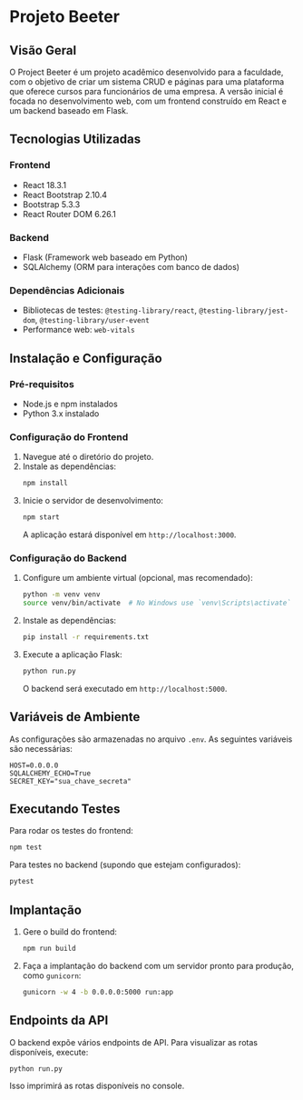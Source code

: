 # Projeto Beeter

## Visão Geral
O Project Beeter é um projeto acadêmico desenvolvido para a faculdade, com o objetivo de criar um sistema CRUD e páginas para uma plataforma que oferece cursos para funcionários de uma empresa. A versão inicial é focada no desenvolvimento web, com um frontend construído em React e um backend baseado em Flask.

## Tecnologias Utilizadas

### Frontend
- React 18.3.1
- React Bootstrap 2.10.4
- Bootstrap 5.3.3
- React Router DOM 6.26.1

### Backend
- Flask (Framework web baseado em Python)
- SQLAlchemy (ORM para interações com banco de dados)

### Dependências Adicionais
- Bibliotecas de testes: `@testing-library/react`, `@testing-library/jest-dom`, `@testing-library/user-event`
- Performance web: `web-vitals`

## Instalação e Configuração

### Pré-requisitos
- Node.js e npm instalados
- Python 3.x instalado

### Configuração do Frontend
1. Navegue até o diretório do projeto.
2. Instale as dependências:
   ```sh
   npm install
   ```
3. Inicie o servidor de desenvolvimento:
   ```sh
   npm start
   ```
   A aplicação estará disponível em `http://localhost:3000`.

### Configuração do Backend
1. Configure um ambiente virtual (opcional, mas recomendado):
   ```sh
   python -m venv venv
   source venv/bin/activate  # No Windows use `venv\Scripts\activate`
   ```
2. Instale as dependências:
   ```sh
   pip install -r requirements.txt
   ```
3. Execute a aplicação Flask:
   ```sh
   python run.py
   ```
   O backend será executado em `http://localhost:5000`.

## Variáveis de Ambiente
As configurações são armazenadas no arquivo `.env`. As seguintes variáveis são necessárias:
```
HOST=0.0.0.0
SQLALCHEMY_ECHO=True
SECRET_KEY="sua_chave_secreta"
```

## Executando Testes
Para rodar os testes do frontend:
```sh
npm test
```

Para testes no backend (supondo que estejam configurados):
```sh
pytest
```

## Implantação
1. Gere o build do frontend:
   ```sh
   npm run build
   ```
2. Faça a implantação do backend com um servidor pronto para produção, como `gunicorn`:
   ```sh
   gunicorn -w 4 -b 0.0.0.0:5000 run:app
   ```

## Endpoints da API
O backend expõe vários endpoints de API. Para visualizar as rotas disponíveis, execute:
```sh
python run.py
```
Isso imprimirá as rotas disponíveis no console.
